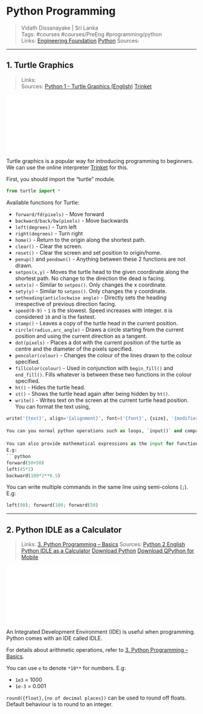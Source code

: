 # Python Programming

> Vidath Dissanayake | Sri Lanka  
> Tags: #courses #courses/PreEng #programming/python  
> Links: [Engineering Foundation](Engineering%20Foundation.md) [Python](../../programming/python/Python.md)
> Sources:  

---

## 1. Turtle Graphics

> Links:  
> Sources: [Python 1 - Turtle Graphics (English)](https://www.youtube.com/watch?v=Hu6ERdNJpOA) [Trinket](https://trinket.io/turtle)

![Day_01_Turtle_Graphics_Online](assets/documents/Day_01_Turtle_Graphics_Online.pdf)

Turtle graphics is a popular way for introducing programming to beginners.
We can use the online interpreter [Trinket](https://trinket.io/turtle) for this.

First, you should import the “turtle” module.
```python
from turtle import *
```

Available functions for Turtle:
- `forward/fd(pixels)` - Move forward
- `backward/back/bw(pixels)` - Move backwards
- `left(degrees)` - Turn left
- `right(degrees)` - Turn right
- `home()` - Return to the origin along the shortest path.
- `clear()` - Clear the screen.
- `reset()` - Clear the screen and set position to origin/home.
- `penup()` and `pendown()` - Anything between these 2 functions are not drawn.
- `setpos(x,y)` - Moves the turtle head to the given coordinate along the shortest path. No change to the direction the dead is facing.
- `setx(x)` - Similar to `setpos()`. Only changes the x coordinate.
- `sety(y)` - Similar to `setpos()`. Only changes the y coordinate.
- `setheading(anticlockwise angle)` - Directly sets the heading irrespective of previous direction facing.
- `speed(0-9)` - `1` is the slowest. Speed increases with integer. `0` is considered `10` and is the fastest.
- `stamp()` - Leaves a copy of the turtle head in the current position.
- `circle(radius,arc_angle)` - Draws a circle starting from the current position and using the current direction as a tangent.
- `dot(pixels)` - Places a dot with the current position of the turtle as centre and the diameter of the pixels specified.
- `pencolor(colour)` - Changes the colour of the lines drawn to the colour specified.
- `fillcolor(colour)` - Used in conjunction with `begin_fill()` and `end_fill()`. Fills whatever is between these two functions in the colour specified.
- `ht()` - Hides the turtle head.
- `st()` - Shows the turtle head again after being hidden by `ht()`.
- `write()` - Writes text on the screen at the current turtle head position. You can format the text using, 
```python
write('{text}', align='{alignment}', font=('{font}', {size}, '{modifiers(bold/italic)}')```

You can you normal python operations such as loops, `input()` and comparisons. x

You can also provide mathematical expressions as the input for functions.
E.g:
```python
forward(50+50)
left(45*2)
backward(100*2**0.5)
```

You can write multiple commands in the same line using semi-colons (`;`).
E.g:
```python
left(90); forward(100; forward(50)
```
---


## 2. Python IDLE as a Calculator


> Links:  [3. Python Programming – Basics](../UoM/Python%20for%20Beginners/3.%20Python%20Programming%20–%20Basics.md)
> Sources: [Python 2 English Python IDLE as a Calculator](https://www.youtube.com/watch?v=hul3niTcHBY) [Download Python](https://www.python.org/downloads/?authuser=0) [Download QPython for Mobile](https://play.google.com/store/apps/details?id=org.qpython.qpy3&hl=en&gl=US&pli=1)

![Day_02_Getting started](assets/documents/Day_02_Getting%20started.pdf)

An Integrated Development Environment (IDE) is useful when programming. Python comes with an IDE called IDLE. 

For details about arithmetic operations, refer to [3. Python Programming – Basics](../UoM/Python%20for%20Beginners/3.%20Python%20Programming%20–%20Basics.md).

You can use `e` to denote `*10**` for numbers.
E.g:
- `1e3` = 1000
- `1e-3` = 0.001

`round({float},{no of decimal places})` can be used to round off floats. Default behaviour is to round to an integer.